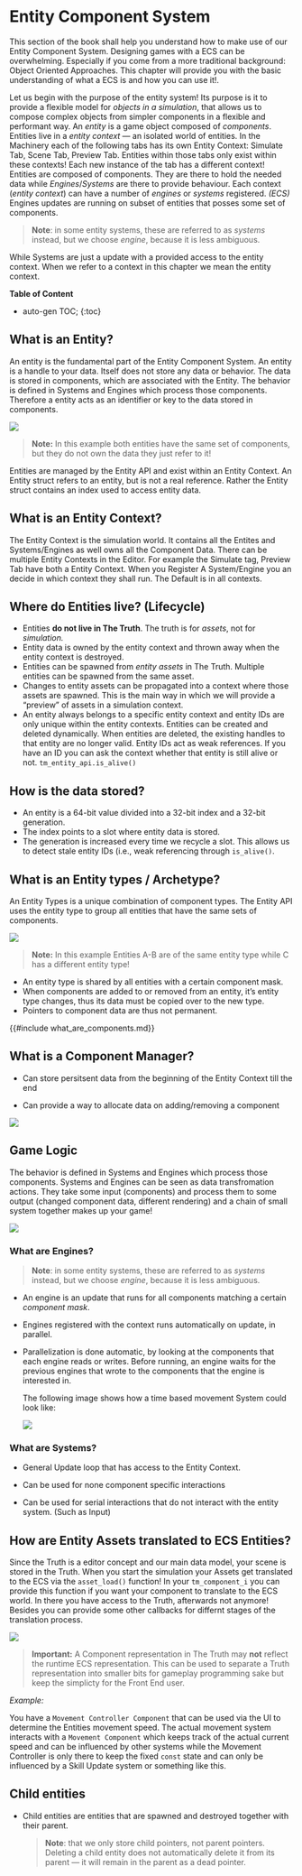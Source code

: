 # Entity Component System

This section of the book shall help you understand how to make use of our Entity Component System. Designing games with a ECS can be overwhelming. Especially if you come from a more traditional background: Object Oriented Approaches. This chapter will provide you with the basic understanding of what a ECS is and how you can use it!. 

Let us begin with the purpose of the entity system! Its purpose is it to provide a flexible model for *objects in a simulation*, that
allows us to compose complex objects from simpler components in a flexible and performant way. An *entity* is a game object composed of *components*. Entities live in a *entity context* — an isolated world of entities. In the Machinery each of the following tabs has its own Entity Context: Simulate Tab, Scene Tab, Preview Tab. Entities within those tabs only exist within these contexts! Each new instance of the tab has a different context! Entities are composed of components. They are there to hold the needed data while *Engines*/*Systems* are there to provide behaviour. Each context (*entity context*) can have a number of *engines* or *systems* registered. *(ECS)* Engines updates are running on subset of entities that posses some set of components. 

> **Note**: in some entity systems, these are referred to as *systems* instead, but we choose *engine*, because it is less ambiguous.

While Systems are just a update with a provided access to the entity context. When we refer to a context in this chapter we mean the entity context.

**Table of Content**

* auto-gen TOC;
{:toc}
## What is an Entity?

An entity is the fundamental part of the Entity Component System. An entity is a handle to your data. Itself does not store any data or behavior.  The data is stored in components, which are associated with the Entity. The behavior is defined in Systems and Engines which process those components. Therefore a entity acts as an identifier or key to the data stored in components.

![](https://www.dropbox.com/s/5956267ltb4l14x/tm_guide_entity.png?dl=1)

> **Note:** In this example both entities have the same set of components, but they do not own the data they just refer to it!

Entities are managed by the Entity API and exist within an Entity Context. An Entity struct refers to an entity, but is not a real reference. Rather the Entity struct contains an index used to access entity data.

## What is an Entity Context?

The Entity Context is the simulation world. It contains all the Entites and Systems/Engines as well owns all the Component Data. There can be multiple Entity Contexts in the Editor. For example the Simulate tag, Preview Tab have both a Entity Context. When you Register A System/Engine you an decide in which context they shall run. The Default is in all contexts. 



## Where do Entities live? (Lifecycle)

- Entities **do not live in The Truth**. The truth is for *assets*, not for *simulation.*
- Entity data is owned by the entity context and thrown away when the entity context is destroyed.
- Entities can be spawned from *entity assets* in The Truth. Multiple entities can be spawned from
  the same asset.
- Changes to entity assets can be propagated into a context where those assets are spawned. This is
  the main way in which we will provide a “preview” of assets in a simulation context.
- An entity always belongs to a specific entity context and entity IDs are only unique within the entity contexts. Entities can be created and deleted dynamically. When entities are deleted, the existing handles to that entity are no longer valid. Entity IDs act as weak references. If you have an ID you can ask the context whether that entity is still alive or not. `tm_entity_api.is_alive()`



## How is the data stored?

- An entity is a 64-bit value divided into a 32-bit index and a 32-bit generation.
- The index points to a slot where entity data is stored.
- The generation is increased every time we recycle a slot. This allows us to detect stale entity
  IDs (i.e., weak referencing through `is_alive()`.



## What is an Entity types / Archetype?

An Entity Types is a unique combination of component types. The Entity API uses the entity type to group all entities that have the same sets of components.

![](https://www.dropbox.com/s/453d1nqrwnsntbw/tm_guide_entity_entity_type.png?dl=1)

> **Note:** In this example Entities A-B are of the same entity type while C has a different entity type!

- An entity type is shared by all entities with a certain component mask.
- When components are added to or removed from an entity, it’s entity type changes, thus its data
  must be copied over to the new type.
- Pointers to component data are thus not permanent.



{{#include what_are_components.md}}



## What is a Component Manager?

- Can store persitsent data from the beginning of the Entity Context till the end

- Can provide a way to allocate data on adding/removing a component

  

![](https://www.dropbox.com/s/kre84a4vqouq37z/tm_guide_component_manager.png?dl=1)

## Game Logic

The behavior is defined in Systems and Engines which process those components. Systems and Engines can be seen as data transfromation actions. They take some input (components) and process them to some output (changed component data, different rendering) and a chain of small system together makes up your game!

 ![](https://www.dropbox.com/s/5wqvcf27vvx5b7v/engines.png?dl=1)

### What are Engines?

> **Note**: in some entity systems, these are referred to as *systems* instead, but we choose *engine*, because it is less ambiguous.

- An engine is an update that runs for all components matching a certain *component mask*.

- Engines registered with the context runs automatically on update, in parallel.

- Parallelization is done automatic, by looking at the components that each engine reads or writes.
  Before running, an engine waits for the previous engines that wrote to the components that the
  engine is interested in.
  
  The following image shows how a time based movement System could look like:
  
  ![](https://www.dropbox.com/s/vn3n7ai2y28u695/tm_guide_ecs_engine_flow.png?dl=1)
  
  

### What are Systems?

- General Update loop that has access to the Entity Context.

- Can be used for none component specific interactions

- Can be used for serial interactions that do not interact with the entity system. (Such as Input)

  

## How are Entity Assets translated to ECS Entities?

Since the Truth is a editor concept and our main data model, your scene is stored in the Truth. When you start the simulation your Assets get translated to the ECS via the `asset_load()` function! In your `tm_component_i` you can provide this function if you want your component to translate to the ECS world. In there you have access to the Truth, afterwards not anymore! Besides you can provide some other callbacks for differnt stages of the translation process. 

![](https://www.dropbox.com/s/ao6cs4fpyx9i078/truth_ecs%20%282%29.png?dl=1)

>  **Important:** A Component representation in The Truth may **not** reflect the runtime ECS representation. This can be used to separate a Truth representation into smaller bits for gameplay programming sake but keep the simplicty for the Front End user.

*Example:*

You have a `Movement Controller Component` that can be used via the UI to determine the Entities movement speed. The actual movement system interacts with a `Movement Component` which keeps track of the actual current speed and can be influenced by other systems while the Movement Controller is only there to keep the fixed `const` state and can only be influenced by a Skill Update system or something like this.



## Child entities

- Child entities are entities that are spawned and destroyed together with their parent.

  > **Note**: that we only store child pointers, not parent pointers. Deleting a child entity does not
  > automatically delete it from its parent — it will remain in the parent as a dead pointer.

